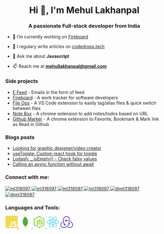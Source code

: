 <h1 align="center">Hi 👋, I'm Mehul Lakhanpal</h1>
<h3 align="center">A passionate Full-stack developer from India</h3>

<!-- Count the number of visitors -->
<!-- <p align="left"> <img src="https://komarev.com/ghpvc/?username=318097" alt="318097" /> </p> -->

- 🔭 I’m currently working on [Fireboard](https://www.fireboardapp.com)

<!-- - 🌱 I’m currently learning **GraphQL** -->

<!-- - 🤝 I’m looking for help with [Notebase](https://github.com/318097/notebase) -->

- 📝 I regulary write articles on [codedrops.tech](https://www.codedrops.tech)

- 💬 Ask me about **Javascript**

- 📫 Reach me at **mehullakhanpal@gmail.com**

### Side projects
- [E Feed](https://www.efeed.xyz/) - Emails in the form of feed
- [Fireboard](https://www.fireboardapp.com/) - A work tracker for software developers
- [File Ops](https://marketplace.visualstudio.com/items?itemName=mehullakhanpal.file-ops) - A VS Code extension to easily tag/alias files & quick switch between files
- [Note Box](https://chrome.google.com/webstore/detail/note-box/mbbajjgefpenmkkhcnmmnoodlbcbfnmp) - A chrome extension to add notes/todos based on URL
- [Github Marker](https://chrome.google.com/webstore/detail/github-marker/imjdbnnpnohgcdbpgnidgolnamoghpoo?hl=en) - A chrome extension to Favorite, Bookmark & Mark link as Read in Github
 
### Blogs posts
<!-- BLOG-POST-LIST:START -->
- [Looking for graphic designer/video creator](https://dev.to/318097/looking-for-graphic-designer-video-creator-58la)
- [useToggle: Custom react hook for toggle](https://dev.to/318097/usetoggle-custom-react-hook-for-toggle-3g7)
- [Lodash: _.isEmpty&lpar;&rpar; - Check falsy values](https://dev.to/318097/lodash--isempty-check-falsy-values-3d2a)
- [Calling an async function without await](https://dev.to/318097/calling-an-async-function-without-await-47cn)
<!-- BLOG-POST-LIST:END -->

<h3 align="left">Connect with me:</h3>
<p align="left">
  <a href="https://dev.to/ml318097" target="blank">
    <img align="center" src="https://cdn.jsdelivr.net/npm/simple-icons@3.0.1/icons/dev-dot-to.svg" alt="ml318097" height="30" width="40" />
    </a>
  <a href="https://twitter.com/ml318097" target="blank">
    <img align="center" src="https://cdn.jsdelivr.net/npm/simple-icons@3.0.1/icons/twitter.svg" alt="ml318097" height="30" width="40" />
  </a>
  <a href="https://linkedin.com/in/ml318097" target="blank">
    <img align="center" src="https://cdn.jsdelivr.net/npm/simple-icons@3.0.1/icons/linkedin.svg" alt="ml318097" height="30" width="40" />
  </a>
  <a href="https://fb.com/ml318097" target="blank">
    <img align="center" src="https://cdn.jsdelivr.net/npm/simple-icons@3.0.1/icons/facebook.svg" alt="ml318097" height="30" width="40" />
  </a>
  <a href="https://medium.com/@ml318097" target="blank">
    <img align="center" src="https://cdn.jsdelivr.net/npm/simple-icons@3.0.1/icons/medium.svg" alt="@ml318097" height="30" width="40" />
  </a>
  <a href="https://www.hackerearth.com/@ml318097" target="blank">
    <img align="center" src="https://cdn.jsdelivr.net/npm/simple-icons@3.0.1/icons/hackerearth.svg" alt="@ml318097" height="30" width="40" />
  </a>
</p>

<h3 align="left">Languages and Tools:</h3>
<p align="left"> 
  <a href="https://developer.mozilla.org/en-US/docs/Web/JavaScript" target="_blank"> 
    <img src="https://github.com/devicons/devicon/blob/master/icons/javascript/javascript-plain.svg" alt="javascript" width="40" height="40"/> 
  </a> 
  <a href="https://www.mongodb.com/" target="_blank"> 
    <img src="https://github.com/devicons/devicon/blob/master/icons/mongodb/mongodb-plain.svg" alt="mongodb" width="40" height="40"/> 
  </a> 
  <a href="https://nodejs.org" target="_blank"> 
    <img src="https://github.com/devicons/devicon/blob/master/icons/nodejs/nodejs-plain.svg" alt="nodejs" width="40" height="40"/> 
  </a> 
  <a href="https://reactjs.org/" target="_blank"> 
    <img src="https://github.com/devicons/devicon/blob/master/icons/react/react-original.svg" alt="react" width="40" height="40"/> 
  </a> 
  <a href="https://redux.js.org" target="_blank"> 
    <img src="https://github.com/devicons/devicon/blob/master/icons/redux/redux-original.svg" alt="redux" width="40" height="40"/> 
  </a>
 </p>
